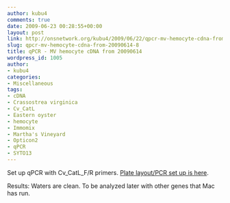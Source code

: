 ```yaml
---
author: kubu4
comments: true
date: 2009-06-23 00:28:55+00:00
layout: post
link: http://onsnetwork.org/kubu4/2009/06/22/qpcr-mv-hemocyte-cdna-from-20090614-8/
slug: qpcr-mv-hemocyte-cdna-from-20090614-8
title: qPCR - MV hemocyte cDNA from 20090614
wordpress_id: 1005
author:
- kubu4
categories:
- Miscellaneous
tags:
- cDNA
- Crassostrea virginica
- Cv_CatL
- Eastern oyster
- hemocyte
- Immomix
- Martha's Vineyard
- Opticon2
- qPCR
- SYTO13
---
```


Set up qPCR with Cv_CatL_F/R primers. [Plate layout/PCR set up is here](http://eagle.fish.washington.edu/Arabidopsis/Notebook%20Workup%20Files/20090622-02.jpg).

Results: Waters are clean. To be analyzed later with other genes that Mac has run.
